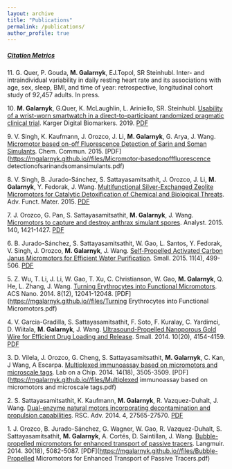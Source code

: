 ```yaml
---
layout: archive
title: "Publications"
permalink: /publications/
author_profile: true
---
```


<h5> <a href="https://scholar.google.com/citations?user=G567BHUAAAAJ&hl=en" alt = "Galarnyk Michael Citation Metrics">Citation Metrics</a></h5>

11\. G. Quer, P. Gouda, <b>M. Galarnyk</b>, EJ.Topol, SR Steinhubl. Inter- and intraindividual variability in daily resting heart rate and its associations with age, sex, sleep, BMI, and time of year: retrospective, longitudinal cohort study of 92,457 adults. In press. 

10\. <b>M. Galarnyk</b>, G.Quer, K. McLaughlin, L. Ariniello, SR. Steinhubl. [Usability of a wrist-worn smartwatch in a direct-to-participant randomized pragmatic clinical trial](https://www.karger.com/Article/FullText/504838). Karger Digital Biomarkers. 2019. [PDF](https://mgalarnyk.github.io//files/UsabilityPragmaticClinicalTrial.pdf)

9\. V. Singh, K. Kaufmann, J. Orozco, J. Li, <b>M. Galarnyk</b>, G. Arya, J. Wang. [Micromotor based on-off Fluorescence Detection of Sarin and Soman Simulants](https://pubs.rsc.org/en/content/articlelanding/2015/CC/C5CC04120A#!divAbstract). Chem. Commun. 2015. [PDF](https://mgalarnyk.github.io//files/Micromotor-basedonofffluorescence detectionofsarinandsomansimulants.pdf)

8\. V. Singh, B. Jurado-S&aacute;nchez, S. Sattayasamitsathit, J. Orozco, J. Li, <b>M. Galarnyk</b>, Y. Fedorak, J. Wang. [Multifunctional Silver-Exchanged Zeolite Micromotors for Catalytic Detoxification of Chemical and Biological Threats](https://onlinelibrary.wiley.com/doi/abs/10.1002/adfm.201500033). Adv. Funct. Mater. 2015. [PDF](https://mgalarnyk.github.io//files/Multifunctional_Silver-Exchanged_Zeolite.pdf)

7\. J. Orozco, G. Pan, S. Sattayasamitsathit, <b>M. Galarnyk</b>, J. Wang. [Micromotors to capture and destroy anthrax simulant spores](https://pubs.rsc.org/en/content/articlelanding/2015/AN/C4AN02169J#!divAbstract). Analyst. 2015. 140, 1421-1427. [PDF](https://mgalarnyk.github.io//files/Micromotors_to_capture_and_destroy_anthr.pdf)

6\. B. Jurado-S&aacute;nchez, S. Sattayasamitsathit, W. Gao, L. Santos, Y. Fedorak, V. Singh, J. Orozco, <b>M. Galarnyk</b>, J. Wang. [Self-Propelled Activated Carbon Janus Micromotors for Efficient Water Purification](https://onlinelibrary.wiley.com/doi/abs/10.1002/smll.201402215). Small. 2015. 11(4), 499-506. [PDF](https://mgalarnyk.github.io//files/Self-Propelled_Activated_Carbon_Janus_Mi.pdf)

5\. Z. Wu, T. Li, J. Li, W. Gao, T. Xu, C. Christianson, W. Gao, <b>M. Galarnyk</b>, Q. He, L. Zhang, J. Wang. [Turning Erythrocytes into Functional Micromotors](https://pubs.acs.org/doi/10.1021/nn506200x). ACS Nano. 2014. 8(12), 12041-12048.  [PDF](https://mgalarnyk.github.io//files/Turning Erythrocytes into Functional Micromotors.pdf)

4\. V. Garcia-Gradilla, S. Sattayasamitsathit, F. Soto, F. Kuralay, C. Yardimci, D. Wiitala, <b>M. Galarnyk</b>, J. Wang. [Ultrasound-Propelled Nanoporous Gold Wire for Efficient Drug Loading and Release](https://onlinelibrary.wiley.com/doi/abs/10.1002/smll.201401013). Small. 2014. 10(20), 4154-4159. [PDF](https://mgalarnyk.github.io//files/Ultrasound-Propelled_Nanoporous_Gold_Wir.pdf)

3\. D. Vilela, J. Orozco, G. Cheng, S. Sattayasamitsathit, <b>M. Galarnyk</b>, C. Kan, J Wang, A Escarpa. [Multiplexed immunoassay based on micromotors and microscale tags](https://pubs.rsc.org/en/content/articlelanding/2014/LC/C4LC00596A#!divAbstract). Lab on a Chip. 2014. 14(18), 3505-3509. [PDF](https://mgalarnyk.github.io//files/Multiplexed immunoassay based on micromotors and microscale tags.pdf)

2\. S. Sattayasamitsathit, K. Kaufmann, <b>M. Galarnyk</b>, R. Vazquez-Duhalt, J. Wang. [Dual-enzyme natural motors incorporating decontamination and propulsion capabilities](https://pubs.rsc.org/en/content/articlehtml/2014/ra/c4ra04341c). RSC. Adv. 2014. 4, 27565-27570. [PDF](https://mgalarnyk.github.io//files/Dual-enzyme_natural_motors_incorporating.pdf)

1\. J. Orozco, B. Jurado-S&aacute;nchez, G. Wagner, W. Gao, R. Vazquez-Duhalt, S. Sattayasamitsathit, <b>M. Galarnyk</b>, A. Cort&eacute;s, D. Saintillan, J. Wang. [Bubble-propelled micromotors for enhanced transport of passive tracers](https://pubs.acs.org/doi/10.1021/la500819r). Langmuir. 2014. 30(18), 5082-5087. [PDF](https://mgalarnyk.github.io//files/Bubble-Propelled Micromotors for Enhanced Transport of Passive Tracers.pdf)
